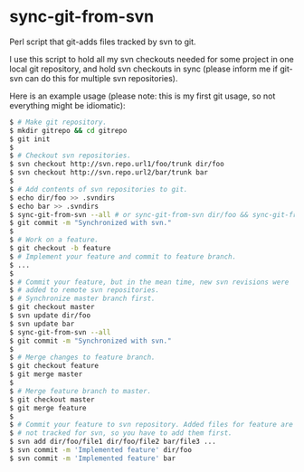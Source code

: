 sync-git-from-svn
=================

Perl script that git-adds files tracked by svn to git.

I use this script to hold all my svn checkouts needed for some project in one local git repository, and hold svn checkouts in sync (please inform me if git-svn can do this for multiple svn repositories).

Here is an example usage (please note: this is my first git usage, so not everything might be idiomatic):

```bash
$ # Make git repository.
$ mkdir gitrepo && cd gitrepo
$ git init
$
$ # Checkout svn repositories.
$ svn checkout http://svn.repo.url1/foo/trunk dir/foo
$ svn checkout http://svn.repo.url2/bar/trunk bar
$
$ # Add contents of svn repositories to git.
$ echo dir/foo >> .svndirs
$ echo bar >> .svndirs
$ sync-git-from-svn --all # or sync-git-from-svn dir/foo && sync-git-from-svn bar
$ git commit -m "Synchronized with svn."
$
$ # Work on a feature.
$ git checkout -b feature
$ # Implement your feature and commit to feature branch.
$ ...
$
$ # Commit your feature, but in the mean time, new svn revisions were 
$ # added to remote svn repositories.
$ # Synchronize master branch first.
$ git checkout master
$ svn update dir/foo
$ svn update bar
$ sync-git-from-svn --all
$ git commit -m "Synchronized with svn."
$
$ # Merge changes to feature branch.
$ git checkout feature
$ git merge master
$
$ # Merge feature branch to master.
$ git checkout master
$ git merge feature
$
$ # Commit your feature to svn repository. Added files for feature are
$ # not tracked for svn, so you have to add them first.
$ svn add dir/foo/file1 dir/foo/file2 bar/file3 ...
$ svn commit -m 'Implemented feature' dir/foo
$ svn commit -m 'Implemented feature' bar
```